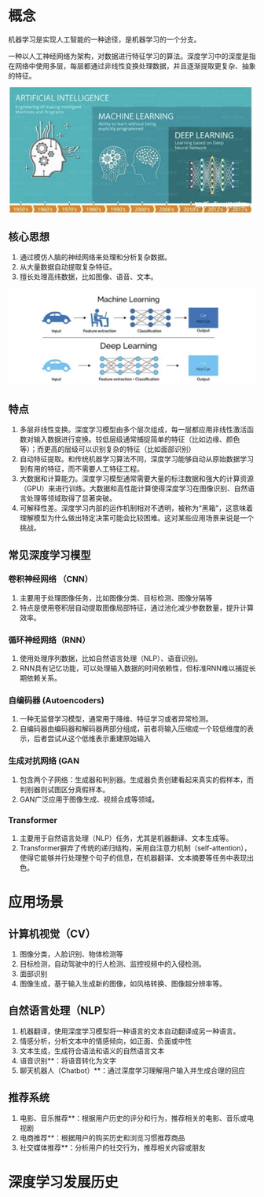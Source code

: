 # 概念

机器学习是实现人工智能的一种途径，是机器学习的一个分支。

一种以人工神经网络为架构，对数据进行特征学习的算法。深度学习中的深度是指在网络中使用多层，每层都通过非线性变换处理数据，并且逐渐提取更复杂、抽象的特征。



![1759805350204](assets/1759805350204.png)



## 核心思想

1. 通过模仿人脑的神经网络来处理和分析复杂数据。
2. 从大量数据自动提取复杂特征。
3. 擅长处理高纬数据，比如图像、语音、文本。

![1759805499514](assets/1759805499514.png)

## 特点

1. 多层非线性变换。深度学习模型由多个层次组成，每一层都应用非线性激活函数对输入数据进行变换。较低层级通常捕捉简单的特征（比如边缘、颜色等）；而更高的层级可以识别复杂的特征（比如面部识别）
2. 自动特征提取。和传统机器学习算法不同，深度学习能够自动从原始数据学习到有用的特征，而不需要人工特征工程。
3. 大数据和计算能力。深度学习模型通常需要大量的标注数据和强大的计算资源（GPU）来进行训练。大数据和高性能计算使得深度学习在图像识别、自然语言处理等领域取得了显著突破。
4. 可解释性差。深度学习内部的运作机制相对不透明，被称为“黑箱”，这意味着理解模型为什么做出特定决策可能会比较困难。这对某些应用场景来说是一个挑战。

## 常见深度学习模型

### 卷积神经网络 （CNN）

1. 主要用于处理图像任务，比如图像分类、目标检测、图像分隔等
2. 特点是使用卷积层自动提取图像局部特征，通过池化减少参数数量，提升计算效率。

### 循环神经网络（RNN）

1. 使用处理序列数据，比如自然语言处理（NLP）、语音识别。
2. RNN具有记忆功能，可以处理输入数据的时间依赖性，但标准RNN难以捕捉长期依赖关系。

### 自编码器 (Autoencoders)

1. 一种无监督学习模型，通常用于降维、特征学习或者异常检测。
2. 自编码器由编码器和解码器两部分组成，前者将输入压缩成一个较低维度的表示，后者尝试从这个低维表示重建原始输入

### 生成对抗网络 (GAN

1. 包含两个子网络：生成器和判别器。生成器负责创建看起来真实的假样本，而判别器则试图区分真假样本。
2. GAN广泛应用于图像生成、视频合成等领域。

### Transformer

1. 主要用于自然语言处理（NLP）任务，尤其是机器翻译、文本生成等。
2. Transformer摒弃了传统的递归结构，采用自注意力机制（self-attention），使得它能够并行处理整个句子的信息，在机器翻译、文本摘要等任务中表现出色。



# 应用场景

## 计算机视觉（CV）

1. 图像分类，人脸识别、物体检测等
2. 目标检测，自动驾驶中的行人检测、监控视频中的入侵检测。
3. 面部识别
4. 图像生成，基于输入生成新的图像，如风格转换、图像超分辨率等。

## 自然语言处理（NLP）

1. 机器翻译，使用深度学习模型将一种语言的文本自动翻译成另一种语言。
2. 情感分析，分析文本中的情感倾向，如正面、负面或中性
3. 文本生成，生成符合语法和语义的自然语言文本
4. 语音识别**：将语音转化为文字
5. 聊天机器人（Chatbot）**：通过深度学习理解用户输入并生成合理的回应

## 推荐系统

1. 电影、音乐推荐**：根据用户历史的评分和行为，推荐相关的电影、音乐或电视剧
2. 电商推荐**：根据用户的购买历史和浏览习惯推荐商品
3. 社交媒体推荐**：分析用户的社交行为，推荐相关内容或朋友



# 深度学习发展历史

